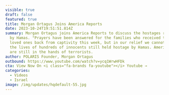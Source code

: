 ```yaml
---
visible: true
draft: false
featured: true
title: Morgan Ortagus Joins America Reports
date: 2023-10-24T19:51:51.814Z
summary: Morgan Ortagus joins America Reports to discuss the hostages released
  by Hamas. "Prayers have been answered for the families who received their
  loved ones back from captivity this week, but in our relief we cannot forget
  the lives of hundreds of innocents still held hostage by Hamas. American lives
  are still in the hands of terrorists.
author: POLARIS Founder, Morgan Ortagus
outbound: https://www.youtube.com/watch?v=ycq1WrwHFDk
cta: View Now On <i class="fa-brands fa-youtube"></i> Youtube →
categories:
  - Videos
  - Israel
image: /img/updates/hqdefault-55.jpg
---
```

